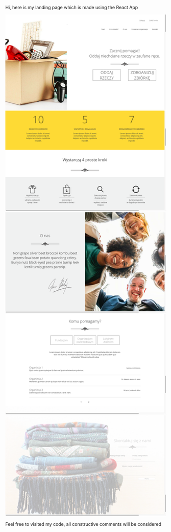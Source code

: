  Hi, here is my landing page which is made using the React App

![](src/assets/1_page.png)
![](src/assets/2_page.png)
![](src/assets/3_page.png)
![](src/assets/4_page.png)
![](src/assets/5_page.png)


Feel free to visited my code, all constructive comments will be considered
